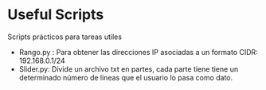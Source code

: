 # Useful Scripts
Scripts prácticos para tareas utiles

* Rango.py : Para obtener las direcciones IP asociadas a un formato CIDR: 192.168.0.1/24
* Slider.py: Divide un archivo txt en partes, cada parte tiene tiene un determinado número de lineas que el usuario lo pasa como dato.
